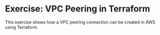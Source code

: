 # Exercise: VPC Peering in Terraform

This exercise shows how a VPC peering connection can be created in AWS
using Terraform.